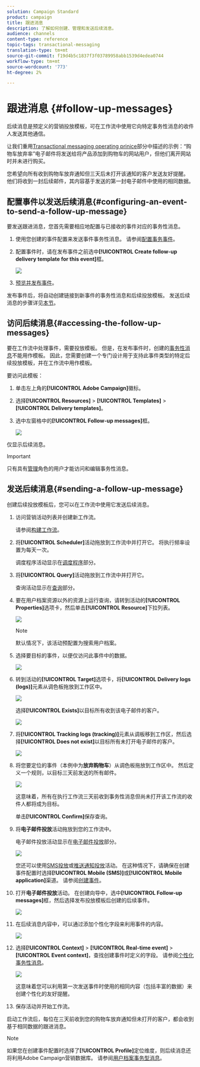 ```yaml
---
solution: Campaign Standard
product: campaign
title: 跟进消息
description: 了解如何创建、管理和发送后续消息。
audience: channels
content-type: reference
topic-tags: transactional-messaging
translation-type: tm+mt
source-git-commit: f19d4b5c1837f3f03789958abb1539d4edea0744
workflow-type: tm+mt
source-wordcount: '773'
ht-degree: 2%

---
```



# 跟进消息 {#follow-up-messages}

后续消息是预定义的营销投放模板，可在工作流中使用它向特定事务性消息的收件人发送其他通信。

让我们重用[Transactional messaging operating prinice](../../channels/using/getting-started-with-transactional-msg.md#transactional-messaging-operating-principle)部分中描述的示例：“购物车放弃率”电子邮件将发送给将产品添加到购物车的网站用户，但他们离开网站时并未进行购买。

您希望向所有收到购物车放弃通知但三天后未打开该通知的客户发送友好提醒。 他们将收到一封后续邮件，其内容基于发送的第一封电子邮件中使用的相同数据。

## 配置事件以发送后续消息{#configuring-an-event-to-send-a-follow-up-message}

要发送跟进消息，您首先需要相应地配置与已接收的事件对应的事务性消息。

1. 使用您创建的事件配置来发送事件事务性消息。 请参阅[配置事务事件](../../channels/using/configuring-transactional-event.md)。
1. 配置事件时，请在发布事件之前选中&#x200B;**[!UICONTROL Create follow-up delivery template for this event]**&#x200B;框。

   ![](assets/message-center_follow-up-checkbox.png)

1. [预览并发布事件](../../channels/using/publishing-transactional-event.md#previewing-and-publishing-the-event)。

发布事件后，将自动创建链接到新事件的事务性消息和后续投放模板。 发送后续消息的步骤详见[本节](#sending-a-follow-up-message)。

## 访问后续消息{#accessing-the-follow-up-messages}

要在工作流中处理事件，需要投放模板。 但是，在发布事件时，创建的[事务性消息](../../channels/using/editing-transactional-message.md)不能用作模板。 因此，您需要创建一个专门设计用于支持此事件类型的特定后续投放模板，并在工作流中用作模板。

要访问此模板：

1. 单击左上角的&#x200B;**[!UICONTROL Adobe Campaign]**&#x200B;徽标。
1. 选择&#x200B;**[!UICONTROL Resources]** > **[!UICONTROL Templates]** > **[!UICONTROL Delivery templates]**。
1. 选中左窗格中的&#x200B;**[!UICONTROL Follow-up messages]**&#x200B;框。

   ![](assets/message-center_follow-up-search.png)

仅显示后续消息。

>[!IMPORTANT]
>
>只有具有[管理](../../administration/using/users-management.md#functional-administrators)角色的用户才能访问和编辑事务性消息。

## 发送后续消息{#sending-a-follow-up-message}

创建后续投放模板后，您可以在工作流中使用它发送后续消息。

<!--You need to set up a workflow targeting the event corresponding to the transactional message that was already received.-->

1. 访问营销活动列表并创建新工作流。

   请参阅[构建工作流](../../automating/using/building-a-workflow.md#creating-a-workflow)。

1. 将&#x200B;**[!UICONTROL Scheduler]**&#x200B;活动拖放到工作流中并打开它。 将执行频率设置为每天一次。

   调度程序活动显示在[调度程序](../../automating/using/scheduler.md)部分。

1. 将&#x200B;**[!UICONTROL Query]**&#x200B;活动拖放到工作流中并打开它。

   查询活动显示在[查询](../../automating/using/query.md)部分。

1. 要在用户档案资源以外的资源上运行查询，请转到活动的&#x200B;**[!UICONTROL Properties]**&#x200B;选项卡，然后单击&#x200B;**[!UICONTROL Resource]**&#x200B;下拉列表。

   ![](assets/message-center_follow-up-query-properties.png)

   >[!NOTE]
   >
   >默认情况下，该活动预配置为搜索用户档案。

1. 选择要目标的事件，以便仅访问此事件中的数据。

   ![](assets/message-center_follow-up-query-resource.png)

1. 转到活动的&#x200B;**[!UICONTROL Target]**&#x200B;选项卡，将&#x200B;**[!UICONTROL Delivery logs (logs)]**&#x200B;元素从调色板拖放到工作区中。

   ![](assets/message-center_follow-up-delivery-logs.png)

   选择&#x200B;**[!UICONTROL Exists]**&#x200B;以目标所有收到该电子邮件的客户。

   ![](assets/message-center_follow-up-delivery-logs-exists.png)

1. 将&#x200B;**[!UICONTROL Tracking logs (tracking)]**&#x200B;元素从调板移到工作区，然后选择&#x200B;**[!UICONTROL Does not exist]**&#x200B;以目标所有未打开电子邮件的客户。

   ![](assets/message-center_follow-up-delivery-and-tracking-logs.png)

1. 将您要定位的事件（本例中为&#x200B;**放弃购物车**）从调色板拖放到工作区中。 然后定义一个规则，以目标三天前发送的所有邮件。

   ![](assets/message-center_follow-up-created.png)

   这意味着，所有在执行工作流三天前收到事务性消息但尚未打开该工作流的收件人都将成为目标。

   单击&#x200B;**[!UICONTROL Confirm]**&#x200B;保存查询。

1. 将&#x200B;**电子邮件投放**&#x200B;活动拖放到您的工作流中。

   电子邮件投放活动显示在[电子邮件投放](../../automating/using/email-delivery.md)部分。

   ![](assets/message-center_follow-up-workflow.png)

   您还可以使用[SMS投放](../../automating/using/sms-delivery.md)或[推送通知投放](../../automating/using/push-notification-delivery.md)活动。 在这种情况下，请确保在创建事件配置时选择&#x200B;**[!UICONTROL Mobile (SMS)]**&#x200B;或&#x200B;**[!UICONTROL Mobile application]**&#x200B;渠道。 请参阅[创建事件](../../channels/using/configuring-transactional-event.md#creating-an-event)。

1. 打开&#x200B;**电子邮件投放**&#x200B;活动。 在创建向导中，选中&#x200B;**[!UICONTROL Follow-up messages]**&#x200B;框，然后选择发布投放模板后创建的后续事件。

   ![](assets/message-center_follow-up-template.png)

1. 在后续消息内容中，可以通过添加个性化字段来利用事件的内容。

   ![](assets/message-center_follow-up-content.png)

1. 选择&#x200B;**[!UICONTROL Context]** > **[!UICONTROL Real-time event]** > **[!UICONTROL Event context]**，查找创建事件时定义的字段。 请参阅[个性化事务性消息](../../channels/using/editing-transactional-message.md#personalizing-a-transactional-message)。

   ![](assets/message-center_follow-up-personalization.png)

   这意味着您可以利用第一次发送事件时使用的相同内容（包括丰富的数据）来创建个性化的友好提醒。

1. 保存活动并开始工作流。

启动工作流后，每位在三天前收到您的购物车放弃通知但未打开的客户，都会收到基于相同数据的跟进消息。

>[!NOTE]
>
>如果您在创建事件配置时选择了&#x200B;**[!UICONTROL Profile]**&#x200B;定位维度，则后续消息还将利用Adobe Campaign营销数据库。 请参阅[用户档案事务型消息](../../channels/using/editing-transactional-message.md#profile-transactional-message-specificities)。
